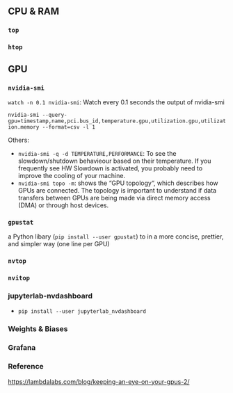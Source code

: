 


## CPU & RAM

### `top`

### `htop`





## GPU


### `nvidia-smi`

`watch -n 0.1 nvidia-smi`: Watch every 0.1 seconds the output of nvidia-smi

[](../img/monitoring/gpu/1-nvidiasmi.png)


`nvidia-smi --query-gpu=timestamp,name,pci.bus_id,temperature.gpu,utilization.gpu,utilization.memory --format=csv -l 1`


[](../img/monitoring/gpu/2-nvidiasmi2.png)


Others:
- `nvidia-smi -q -d TEMPERATURE,PERFORMANCE`: To see the slowdown/shutdown behavieour based on their temperature. If you frequently see HW Slowdown is activated, you probably need to improve the cooling of your machine. 
- `nvidia-smi topo -m`: shows the “GPU topology“, which describes how GPUs are connected. The topology is important to understand if data transfers between GPUs are being made via direct memory access (DMA) or through host devices.



### `gpustat`

a Python libary (`pip install --user gpustat`) to in a more concise, prettier, and simpler way (one line per GPU)

[](../img/monitoring/gpu/3-gpustat.png)



### `nvtop`

[](../img/monitoring/gpu/4-nvtop.png)



### `nvitop`

[](../img/monitoring/gpu/5-nvtop.png)

[](../img/monitoring/gpu/6-nvtop2.png)



### jupyterlab-nvdashboard

- `pip install --user jupyterlab_nvdashboard`

[](../img/monitoring/gpu/7-jupyterlab-nvdashboard.png)



### Weights & Biases

[](../img/monitoring/gpu/8-wandb.png)



### Grafana

[](../img/monitoring/gpu/9-grafana.png)





### Reference

https://lambdalabs.com/blog/keeping-an-eye-on-your-gpus-2/
